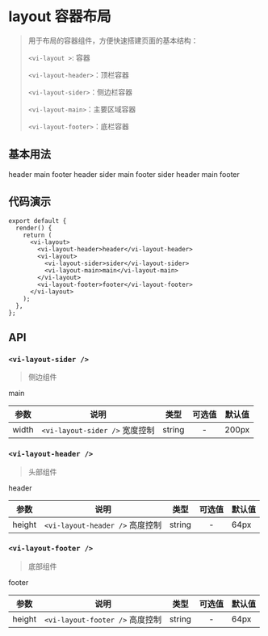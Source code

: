 # layout 容器布局

> 用于布局的容器组件，方便快速搭建页面的基本结构：
>
> `<vi-layout >`: 容器
>
> `<vi-layout-header>`：顶栏容器
>
> `<vi-layout-sider>`：侧边栏容器
>
> `<vi-layout-main>`：主要区域容器
>
> `<vi-layout-footer>`：底栏容器

<style>
.default_vi{
  height: 400px;
  margin-bottom: 2rem;
  background:white;
}
.vite-layout-header{
  background: #7dbcea;
}
.vite-layout-sider {
 background: #3ba0e9;
}
.vite-layout-main{
  background: #108ee9;
}
.vite-layout-footer{
  background: #7dbcea;
}
</style>

## 基本用法

<vi-layout class='default_vi'>
  <vi-layout-header>header</vi-layout-header>
  <vi-layout-main>main</vi-layout-main>
  <vi-layout-footer>footer</vi-layout-footer>
</vi-layout>

<vi-layout class='default_vi'>
  <vi-layout-header>header</vi-layout-header>
  <vi-layout>
  <vi-layout-sider>sider</vi-layout-sider>
  <vi-layout-main>main</vi-layout-main>
  </vi-layout>
  <vi-layout-footer>footer</vi-layout-footer>
</vi-layout>

<vi-layout class='default_vi'>
  <vi-layout-sider>sider</vi-layout-sider>
  <vi-layout>
  <vi-layout-header>header</vi-layout-header>
  <vi-layout-main>main</vi-layout-main>
  <vi-layout-footer>footer</vi-layout-footer>
  </vi-layout>
</vi-layout>

## 代码演示

```tsx
export default {
  render() {
    return (
      <vi-layout>
        <vi-layout-header>header</vi-layout-header>
        <vi-layout>
          <vi-layout-sider>sider</vi-layout-sider>
          <vi-layout-main>main</vi-layout-main>
        </vi-layout>
        <vi-layout-footer>footer</vi-layout-footer>
      </vi-layout>
    );
  },
};
```

## API

### `<vi-layout-sider />`

> 侧边组件

<vi-layout class='default_vi'>
<!-- <vi-layout-sider>sider</vi-layout-sider> -->
<vi-layout-main>main</vi-layout-main>
</vi-layout>

| 参数  | 说明                           | 类型   | 可选值 | 默认值 |
| ----- | ------------------------------ | ------ | :----: | ------ |
| width | `<vi-layout-sider />` 宽度控制 | string |   -    | 200px  |

### `<vi-layout-header />`

> 头部组件

<vi-layout-header>header</vi-layout-header>

| 参数   | 说明                            | 类型   | 可选值 | 默认值 |
| ------ | ------------------------------- | ------ | :----: | ------ |
| height | `<vi-layout-header />` 高度控制 | string |   -    | 64px   |

### `<vi-layout-footer />`

> 底部组件

<vi-layout-footer>footer</vi-layout-footer>

| 参数   | 说明                            | 类型   | 可选值 | 默认值 |
| ------ | ------------------------------- | ------ | :----: | ------ |
| height | `<vi-layout-footer />` 高度控制 | string |   -    | 64px   |
